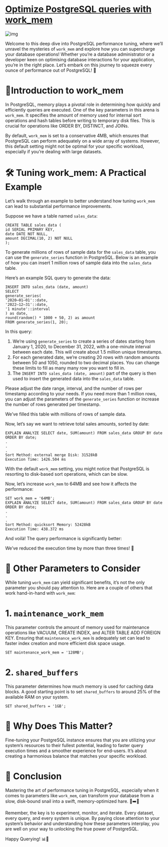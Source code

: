 # [Optimize PostgreSQL queries with work_mem](https://medium.com/@shaileshkumarmishra/optimise-postgresql-queries-with-work-mem-f16c9de06bd4)

![img](https://miro.medium.com/v2/resize:fit:875/1*rbZzubPX6Zvd5CxZ-reXsA.png)

Welcome to this deep dive into PostgreSQL performance tuning, where we’ll unravel the mysteries of `work_mem` and explore how you can supercharge your database operations! Whether you’re a database administrator or a developer keen on optimising database interactions for your application, you’re in the right place. Let’s embark on this journey to squeeze every ounce of performance out of PostgreSQL! 💪

# 📜Introduction to work_mem

In PostgreSQL, memory plays a pivotal role in determining how quickly and efficiently queries are executed. One of the key parameters in this arena is `work_mem`. It specifies the amount of memory used for internal sort operations and hash tables before writing to temporary disk files. This is crucial for operations like ORDER BY, DISTINCT, and JOINs.

By default, `work_mem` is set to a conservative 4MB, which ensures that PostgreSQL can perform adequately on a wide array of systems. However, this default setting might not be optimal for your specific workload, especially if you’re dealing with large datasets.

# 🛠 Tuning work_mem: A Practical Example

Let’s walk through an example to better understand how tuning `work_mem` can lead to substantial performance improvements.

Suppose we have a table named `sales_data`:

```
CREATE TABLE sales_data (
id SERIAL PRIMARY KEY,
date DATE NOT NULL,
amount DECIMAL(10, 2) NOT NULL
);
```

To generate millions of rows of sample data for the `sales_data` table, you can use the `generate_series` function in PostgreSQL. Below is an example of how you can insert 1 million rows of sample data into the `sales_data` table.

Here’s an example SQL query to generate the data:

```
INSERT INTO sales_data (date, amount)
SELECT
generate_series(
'2020–01–01'::date,
'2022–12–31'::date,
'1 minute'::interval
) as date,
round(random() * 1000 + 50, 2) as amount
FROM generate_series(1, 20);
```

In this query:

1. We’re using `generate_series` to create a series of dates starting from January 1, 2020, to December 31, 2022, with a one-minute interval between each date. This will create about 1.5 million unique timestamps.
2. For each generated date, we’re creating 20 rows with random amounts between 50 and 1050, rounded to two decimal places. You can change these limits to fill as many many row you want to fill in.
3. The `INSERT INTO sales_data (date, amount)` part of the query is then used to insert the generated data into the `sales_data` table.

Please adjust the date range, interval, and the number of rows per timestamp according to your needs. If you need more than 1 million rows, you can adjust the parameters of the `generate_series` function or increase the number of rows generated per timestamp.

We’ve filled this table with millions of rows of sample data.

Now, let’s say we want to retrieve total sales amounts, sorted by date:

```
EXPLAIN ANALYZE SELECT date, SUM(amount) FROM sales_data GROUP BY date ORDER BY date;
.
.
.
Sort Method: external merge Disk: 31528kB
Execution Time: 1426.504 ms
```

With the default `work_mem` setting, you might notice that PostgreSQL is resorting to disk-based sort operations, which can be slow.

Now, let’s increase `work_mem` to 64MB and see how it affects the performance:

```
SET work_mem = '64MB';
EXPLAIN ANALYZE SELECT date, SUM(amount) FROM sales_data GROUP BY date ORDER BY date;
.
.
.
Sort Method: quicksort Memory: 52428kB
Execution Time: 438.372 ms
```

And voilà! The query performance is significantly better:

We’ve reduced the execution time by more than three times! 🎉

# 🤝 Other Parameters to Consider

While tuning `work_mem` can yield significant benefits, it’s not the only parameter you should pay attention to. Here are a couple of others that work hand-in-hand with `work_mem`:

# 1. `maintenance_work_mem`

This parameter controls the amount of memory used for maintenance operations like VACUUM, CREATE INDEX, and ALTER TABLE ADD FOREIGN KEY. Ensuring that `maintenance_work_mem` is adequately set can lead to faster index creation and more efficient disk space usage.

```
SET maintenance_work_mem = '128MB';
```

# 2. `shared_buffers`

This parameter determines how much memory is used for caching data blocks. A good starting point is to set `shared_buffers` to around 25% of the available RAM on your system.

```
SET shared_buffers = '1GB';
```

# 💪 Why Does This Matter?

Fine-tuning your PostgreSQL instance ensures that you are utilizing your system’s resources to their fullest potential, leading to faster query execution times and a smoother experience for end-users. It’s about creating a harmonious balance that matches your specific workload.

# 🚀 Conclusion

Mastering the art of performance tuning in PostgreSQL, especially when it comes to parameters like `work_mem`, can transform your database from a slow, disk-bound snail into a swift, memory-optimized hare. 🐢➡️🐇

Remember, the key is to experiment, monitor, and iterate. Every dataset, every query, and every system is unique. By paying close attention to your system’s behavior and understanding how these parameters interplay, you are well on your way to unlocking the true power of PostgreSQL.

Happy Querying! 📊🚀